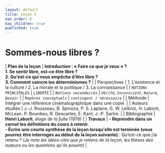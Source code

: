 ```yaml
---
layout: default
title: Leçon 3
nav_order: 6
has_children: true
published: true
---
```


# Sommes-nous libres ? 

| **Plan de la leçon**    | **Introduction : « Faire ce que je veux » ?<br />1. Se sentir libre, est-ce être libre ?<br />2. Qu’est-ce qui nous empêche d’être libre ?<br />3. Comment vaincre les déterminismes ?**  |
| Perspectives            | 1. L'existence et la culture / 2. La morale et la politique / 3. La connaissance  |
| `NOTIONS PRINCIPALES`   | `LIBERTÉ`  |
| *`Notions secondaires`* | *`Vérité`, `Inconscient`, `Nature`, `Devoir`*  |
| `Repères conceptuels`   | `contingent / nécessaire`  |
| Méthode                 | Intégrer une référence cinématographique dans une copie.  |
| Auteurs étudiés         | J.-J. Rousseau, B. Spinoza, P. S. Laplace, G. W. Leibniz, H. Laborit, McLean, P. Bourdieu, R. Descartes, E. Kant, J.-P. Sartre.   |
| Bibliographie           | **Henri Laborit**, *éloge de la fuite* (1976)    |
| **Travaux**             | **- Reprendre dans un carnet les définitions du cours à retenir**. <br>**- Écrire une courte synthèse de la leçon lorsqu'elle est terminée (vous pourrez être interrogés au début de la leçon suivante)** : Qu’est-ce que j’ai retenu ? (*Je note les idées-clés que je retiens de la leçon, les thèses des auteurs ou les questions qu’ils posent*) |



